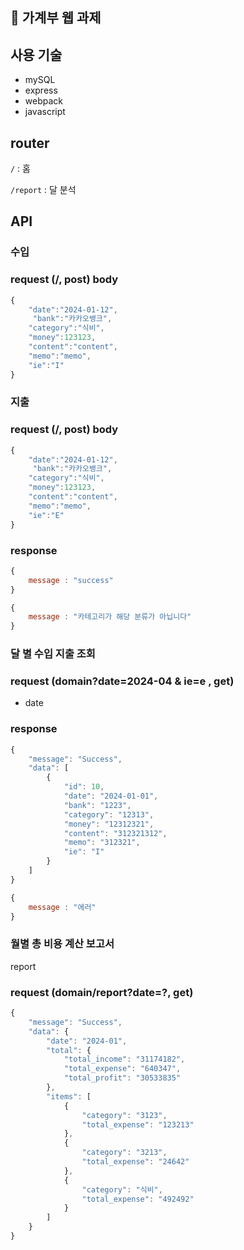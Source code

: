 ## 👋 가계부 웹 과제

## 사용 기술
- mySQL
- express
- webpack
- javascript

## router

`/` : 홈

`/report` : 달 분석

## API

### 수입

### request (/, post) body

```jsx
{
    "date":"2024-01-12",
     "bank":"카카오뱅크",
    "category":"식비",
    "money":123123,
    "content":"content",
    "memo":"memo",
    "ie":"I"
}
```

### 지출

### request (/, post) body

```jsx
{
    "date":"2024-01-12",
     "bank":"카카오뱅크",
    "category":"식비",
    "money":123123,
    "content":"content",
    "memo":"memo",
    "ie":"E"
}
```

### response

```jsx
{
	message : "success"
}
```

```jsx
{
	message : "카테고리가 해당 분류가 아닙니다"
}
```

### 달 별  수입 지출 조회

### request (domain?date=2024-04 & ie=e , get)

- date

### response

```jsx
{
    "message": "Success",
    "data": [
        {
            "id": 10,
            "date": "2024-01-01",
            "bank": "1223",
            "category": "12313",
            "money": "12312321",
            "content": "312321312",
            "memo": "312321",
            "ie": "I"
        }
    ]
}
```

```jsx
{
	message : "에러"
}
```

### 월별 총 비용 계산 보고서

report

### request (domain/report?date=?, get)

```jsx
{
    "message": "Success",
    "data": {
        "date": "2024-01",
        "total": {
            "total_income": "31174182",
            "total_expense": "640347",
            "total_profit": "30533835"
        },
        "items": [
            {
                "category": "3123",
                "total_expense": "123213"
            },
            {
                "category": "3213",
                "total_expense": "24642"
            },
            {
                "category": "식비",
                "total_expense": "492492"
            }
        ]
    }
}
```
